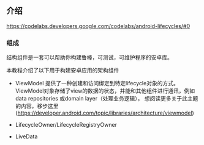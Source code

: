 ## 介绍
https://codelabs.developers.google.com/codelabs/android-lifecycles/#0
### 组成
结构组件是一套可以帮助你构建鲁棒，可测试，可维护程序的安卓库。

本教程介绍了以下用于构建安卓应用的架构组件

+ ViewModel
提供了一种创建和访问绑定到特定lifecycle对象的方式。ViewModel对象存储了view的数据的状态，并能和其他组件进行通讯，例如data repositories 或domain layer（处理业务逻辑），
想阅读更多关于此主题的内容，移步这里(https://developer.android.com/topic/libraries/architecture/viewmodel)


+ LifecycleOwner/LifecycleRegistryOwner

+ LiveData



